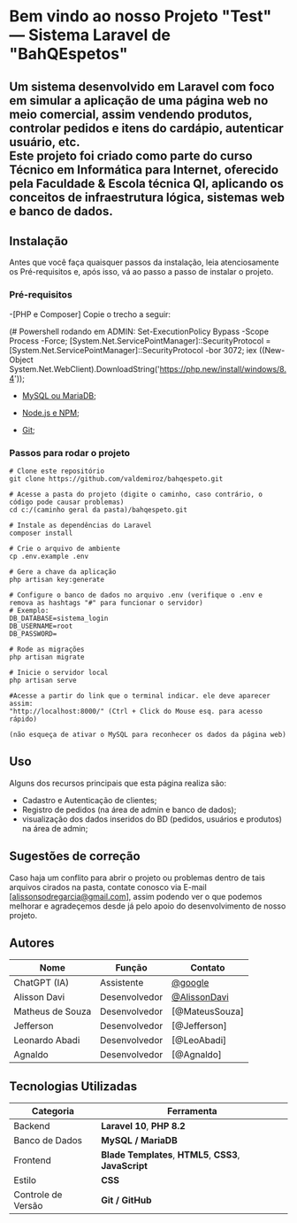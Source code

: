 # Bem vindo ao nosso Projeto "Test" — Sistema Laravel de "BahQEspetos"

Um sistema desenvolvido em **Laravel** com foco em simular a aplicação de uma página web no meio comercial, assim vendendo produtos, controlar pedidos e itens do cardápio, autenticar usuário, etc.  
Este projeto foi criado como parte do curso Técnico em Informática para Internet, oferecido pela Faculdade & Escola técnica QI, aplicando os conceitos de infraestrutura lógica, sistemas web e banco de dados.
---

## Instalação
Antes que você faça quaisquer passos da instalação, leia atenciosamente os Pré-requisitos e, após isso, vá ao passo a passo de instalar o projeto.

### Pré-requisitos
-[PHP e Composer] Copie o trecho a seguir:

(# Powershell rodando em ADMIN:
Set-ExecutionPolicy Bypass -Scope Process -Force; [System.Net.ServicePointManager]::SecurityProtocol = [System.Net.ServicePointManager]::SecurityProtocol -bor 3072; iex ((New-Object System.Net.WebClient).DownloadString('https://php.new/install/windows/8.4'));

- [MySQL ou MariaDB](https://www.apachefriends.org/pt_br/index.html);

- [Node.js e NPM](https://nodejs.org/);

- [Git](https://git-scm.com/downloads/win);

### Passos para rodar o projeto

```em PowerShell
# Clone este repositório
git clone https://github.com/valdemiroz/bahqespeto.git

# Acesse a pasta do projeto (digite o caminho, caso contrário, o código pode causar problemas)
cd c:/(caminho geral da pasta)/bahqespeto.git

# Instale as dependências do Laravel
composer install

# Crie o arquivo de ambiente
cp .env.example .env

# Gere a chave da aplicação
php artisan key:generate

# Configure o banco de dados no arquivo .env (verifique o .env e remova as hashtags "#" para funcionar o servidor)
# Exemplo:
DB_DATABASE=sistema_login
DB_USERNAME=root
DB_PASSWORD=

# Rode as migrações
php artisan migrate

# Inicie o servidor local
php artisan serve

#Acesse a partir do link que o terminal indicar. ele deve aparecer assim:
"http://localhost:8000/" (Ctrl + Click do Mouse esq. para acesso rápido)

(não esqueça de ativar o MySQL para reconhecer os dados da página web)
```
## Uso
Alguns dos recursos principais que esta página realiza são:

- Cadastro e Autenticação de clientes;
- Registro de pedidos (na área de admin e banco de dados);
- visualização dos dados inseridos do BD (pedidos, usuários e produtos) na área de admin;


## Sugestões de correção

Caso haja um conflito para abrir o projeto ou problemas dentro de tais arquivos cirados na pasta, contate conosco via E-mail [alissonsodregarcia@gmail.com], assim podendo ver o que podemos melhorar e agradeçemos desde já pelo apoio do desenvolvimento de nosso projeto.

## Autores

| Nome                            | Função        | Contato                                        |
| ------------------------------- | ------------- | ---------------------------------------------- |
| ChatGPT (IA)                    | Assistente    | [@google](https://chatgpt.com)                 |
| Alisson Davi                    | Desenvolvedor | [@AlissonDavi](https://github.com/valdemiroz)  |
| Matheus de Souza                | Desenvolvedor | [@MateusSouza]                                 |
| Jefferson                       | Desenvolvedor | [@Jefferson]                                   |
| Leonardo Abadi                  | Desenvolvedor | [@LeoAbadi]                                    |
| Agnaldo                         | Desenvolvedor | [@Agnaldo]                                     |

## Tecnologias Utilizadas

| Categoria          | Ferramenta                                                         |
| ------------------ | ------------------------------------------------------------------ |
| Backend            | **Laravel 10**, **PHP 8.2**                                        |
| Banco de Dados     | **MySQL / MariaDB**                                                |
| Frontend           | **Blade Templates**, **HTML5**, **CSS3**, **JavaScript**           |
| Estilo             | **CSS**                                                            |
| Controle de Versão | **Git / GitHub**                                                   |


